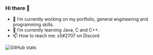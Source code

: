 ### Hi there 👋

- 🔭 I’m currently working on my portfolio, general engineering and programming skills.
- 🌱 I’m currently learning Java, C and C++.
- 📫 How to reach me: s5#2707 on Discord

![GitHub stats](https://github-readme-stats.vercel.app/api?username=lambdanon&show_icons=true&theme=onedark)
